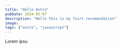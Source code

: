 ```yaml
---
title: "Hello Astro"
pubDate: 2024-05-07
description: "Hello this is my fisrt recomendation"
image:
tags: ["astro", "javascript"]
---
```


Lorem ipsu
